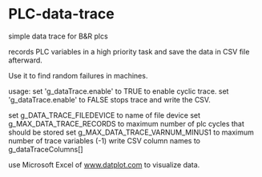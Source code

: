 # PLC-data-trace
simple data trace for B&amp;R plcs

records PLC variables in a high priority task and 
save the data in CSV file afterward.

Use it to find random failures in machines.

usage:
set 'g_dataTrace.enable' to TRUE to enable cyclic trace.
set 'g_dataTrace.enable' to FALSE stops trace and write the CSV.

set g_DATA_TRACE_FILEDEVICE to name of file device
set g_MAX_DATA_TRACE_RECORDS to maximum number of plc cycles that should be stored
set g_MAX_DATA_TRACE_VARNUM_MINUS1 to maximum number of trace variables (-1)
write CSV column names to g_dataTraceColumns[] 



use Microsoft Excel of www.datplot.com to visualize data.

